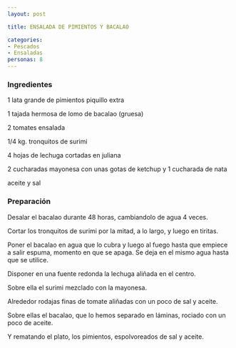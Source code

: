 ```yaml
---
layout: post

title: ENSALADA DE PIMIENTOS Y BACALAO

categories:
- Pescados
- Ensaladas
personas: 8 
---
```


<h3>Ingredientes</h3>
1 lata grande de pimientos piquillo extra

1 tajada hermosa de lomo de bacalao (gruesa)

2 tomates ensalada

1/4 kg. tronquitos de surimi

4 hojas de lechuga cortadas en juliana

2 cucharadas mayonesa con unas gotas de ketchup y 1 cucharada de nata

aceite y sal

<h3>Preparación</h3>
Desalar el bacalao durante 48 horas, cambiandolo de agua 4 veces.

Cortar los tronquitos de surimi por la mitad, a lo largo, y luego en tiritas.

Poner el bacalao en agua que lo cubra y luego al fuego hasta que empiece a salir espuma, momento en que se apaga. Se deja en el mismo agua hasta que se utilice.

Disponer en una fuente redonda la lechuga aliñada en el centro.

Sobre ella el surimi mezclado con la mayonesa.

Alrededor rodajas finas de tomate aliñadas con un poco de sal y aceite.

Sobre ellas el bacalao, que lo hemos separado en láminas, rociado con un poco de aceite.

Y rematando el plato, los pimientos, espolvoreados de sal y aceite.

